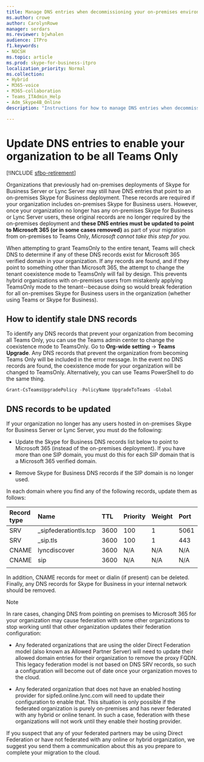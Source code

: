 ```yaml
---
title: Manage DNS entries when decommissioning your on-premises environment
ms.author: crowe
author: CarolynRowe
manager: serdars
ms.reviewer: bjwhalen
audience: ITPro
f1.keywords:
- NOCSH
ms.topic: article
ms.prod: skype-for-business-itpro
localization_priority: Normal
ms.collection: 
- Hybrid 
- M365-voice
- M365-collaboration
- Teams_ITAdmin_Help
- Adm_Skype4B_Online
description: "Instructions for how to manage DNS entries when decommissioning your on-premises Skype for Business environment."

---
```


# Update DNS entries to enable your organization to be all Teams Only

[!INCLUDE [sfbo-retirement](../../Hub/includes/sfbo-retirement.md)]

Organizations that previously had on-premises deployments of Skype for Business Server or Lync Server may still have DNS entries that point to an on-premises Skype for Business deployment. These records are required if your organization includes on-premises Skype for Business users. However, once your organization no longer has any on-premises Skype for Business or Lync Server users, these original records are no longer required by the on-premises deployment and **these DNS entries must be updated to point to Microsoft 365 (or in some cases removed)** as part of your migration from on-premises to Teams Only, *Microsoft cannot take this step for you.*

When attempting to grant TeamsOnly to the entire tenant, Teams will check DNS to determine if any of these DNS records exist for Microsoft 365 verified domain in your organization. If any records are found, and if they point to something other than Microsoft 365, the attempt to change the tenant coexistence mode to TeamsOnly will fail by design. This prevents hybrid organizations with on-premises users from mistakenly applying TeamsOnly mode to the tenant--because doing so would break federation for all on-premises Skype for Business users in the organization (whether using Teams or Skype for Business).


## How to identify stale DNS records

To identify any DNS records that prevent your organization from becoming all Teams Only, you can use the Teams admin center to change the coexistence mode to TeamsOnly. Go to
**Org-wide setting** -> **Teams Upgrade**. Any DNS records that prevent the organization from becoming Teams Only will be included in the error message.  In the event no DNS records are found, the coexistence mode for your organization will be changed to TeamsOnly.   Alternatively, you can use Teams PowerShell to do the same thing.

   ```PowerShell
   Grant-CsTeamsUpgradePolicy -PolicyName UpgradeToTeams -Global
   ```

## DNS records to be updated

If your organization no longer has any users hosted in on-premises Skype for Business Server or Lync Server, you must do the following:

- Update the Skype for Business DNS records list below to point to Microsoft 365 (instead of the on-premises deployment). If you have more than one SIP domain, you must do this for each SIP domain that is a Microsoft 365 verified domain.

- Remove Skype for Business DNS records if the SIP domain is no longer used. 

In each domain where you find any of the following records, update them as follows:

| Record type | Name | TTL | Priority | Weight | Port | Value |
| :-----| :-----| :---- | :-----| :-----| :-----| :-----|
| SRV | _sipfederationtls.tcp |	3600 |	100 | 1	| 5061	| sipfed.online.lync.com |
| SRV | _sip.tls | 3600	 | 100 |	1	| 443	| sipdir.online.lync.com |
| CNAME	| lyncdiscover |	3600 |	N/A |	N/A | 	N/A |	webdir.online.lync.com |
| CNAME |	sip	| 3600 |	N/A |	N/A	 | N/A | 	sipdir.online.lync.com |
|||||||

In addition, CNAME records for meet or dialin (if present) can be deleted. Finally, any DNS records for Skype for Business in your internal network should be removed.

> [!Note] 
> In rare cases, changing DNS from pointing on premises to Microsoft 365 for your organization may cause federation with some other organizations to stop working until that other organization updates their federation configuration:
>
> - Any federated organizations that are using the older Direct Federation model (also known as Allowed Partner Server) will need to update their allowed domain entries for their organization to remove the proxy FQDN. This legacy federation model is not based on DNS SRV records, so such a configuration will become out of date once your organization moves to the cloud.
> 
> - Any federated organization that does not have an enabled hosting provider for sipfed.online.lync.<span>com will need to update their configuration to enable that. This situation is only possible if the federated organization is purely on-premises and has never federated with any hybrid or online tenant. In such a case, federation with these organizations will not work until they enable their hosting provider.
>
> If you suspect that any of your federated partners may be using Direct Federation or have not federated with any online or hybrid organization, we suggest you send them a communication about this as you prepare to complete your migration to the cloud.
  




